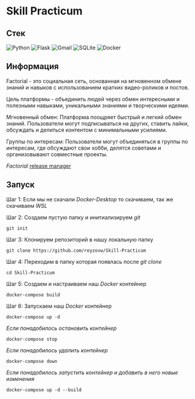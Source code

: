 # Skill Practicum

## Стек

![Python](https://img.shields.io/badge/python-3.11-3670A0?style=for-the-badge&logo=python&logoColor=ffdd54) ![Flask](https://img.shields.io/badge/flask-%238A4182.svg?style=for-the-badge&logo=flask&logoColor=white) ![Gmail](https://img.shields.io/badge/Mail.ru-%231877F2?style=for-the-badge&logo=gmail&logoColor=white) ![SQLite](https://img.shields.io/badge/sqlite-%2307405e.svg?style=for-the-badge&logo=sqlite&logoColor=white) ![Docker](https://img.shields.io/badge/docker-%230db7ed.svg?style=for-the-badge&logo=docker&logoColor=white)

## Информация

Factorial - это социальная сеть, основанная на мгновенном обмене знаний и навыков с использованием кратких видео-роликов и постов.

Цель платформы - объединить людей через обмен интересными и полезными навыками, уникальными знаниями и творческими идеями.

Мгновенный обмен: Платформа поощряет быстрый и легкий обмен знаний. Пользователи могут подписываться на других, ставить лайки, обсуждать и делиться контентом с минимальными усилиями.

Группы по интересам: Пользователи могут объединяться в группы по интересам, где обсуждают свои хобби, делятся советами и организовывают совместные проекты.

*Factorial* [release manager](https://wonderful-zydeco-56f.notion.site/de467a31a964479ca07027f515a05808?v=b260327d37e54a85aa64ea47f6fd5033)

## Запуск

Шаг 1: Если мы не скачали *Docker-Desktop* то скачиваем, так же скачиваем *WSL*

Шаг 2: Создаем пустую папку и инитиализируем *git*
```commandline
git init
```
Шаг 3: Клонируем репозиторий в нашу локальную папку
```commandline
git clone https://github.com/reyzovw/Skill-Practicum
```
Шаг 4: Переходим в папку которая появлась после *git clone*
```commandline
cd Skill-Practicum
```
Шаг 5: Создаем и настраиваем наш *Docker* контейнер
```commandline
docker-compose build
```
Шаг 6: Запускаем наш *Docker* контейнер
```commandline
docker-compose up -d
```

*Если понадобилось остановить контейнер*
```commandline
docker-compose stop
```
*Если понадобилось удалить контейнер*
```commandline
docker-compose down
```
*Если понадобилось запустить контейнер и добавить в него новые изменения*
```commandline
docker-compose up -d --build
```